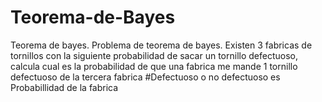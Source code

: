# Teorema-de-Bayes
Teorema de bayes.
Problema de teorema de bayes. Existen 3 fabricas de tornillos con la siguiente probabilidad de sacar un tornillo defectuoso, calcula cual es la probabilidad de que una fabrica me mande 1 tornillo defectuoso de la tercera fabrica #Defectuoso o no defectuoso es Probabillidad de la fabrica
